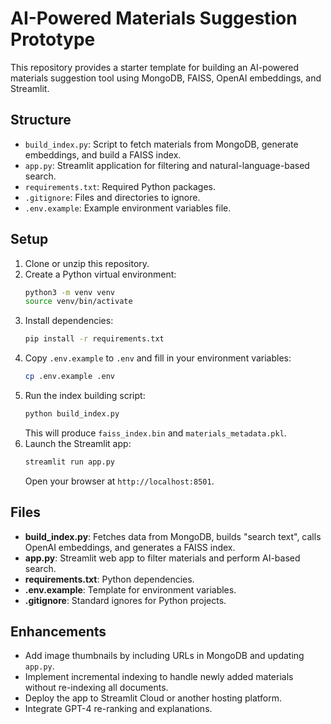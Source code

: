 # AI-Powered Materials Suggestion Prototype

This repository provides a starter template for building an AI-powered materials suggestion tool using MongoDB, FAISS, OpenAI embeddings, and Streamlit.

## Structure

- `build_index.py`: Script to fetch materials from MongoDB, generate embeddings, and build a FAISS index.
- `app.py`: Streamlit application for filtering and natural-language-based search.
- `requirements.txt`: Required Python packages.
- `.gitignore`: Files and directories to ignore.
- `.env.example`: Example environment variables file.

## Setup

1. Clone or unzip this repository.
2. Create a Python virtual environment:
   ```bash
   python3 -m venv venv
   source venv/bin/activate
   ```
3. Install dependencies:
   ```bash
   pip install -r requirements.txt
   ```
4. Copy `.env.example` to `.env` and fill in your environment variables:
   ```bash
   cp .env.example .env
   ```
5. Run the index building script:
   ```bash
   python build_index.py
   ```
   This will produce `faiss_index.bin` and `materials_metadata.pkl`.
6. Launch the Streamlit app:
   ```bash
   streamlit run app.py
   ```
   Open your browser at `http://localhost:8501`.

## Files

- **build_index.py**: Fetches data from MongoDB, builds "search text", calls OpenAI embeddings, and generates a FAISS index.
- **app.py**: Streamlit web app to filter materials and perform AI-based search.
- **requirements.txt**: Python dependencies.
- **.env.example**: Template for environment variables.
- **.gitignore**: Standard ignores for Python projects.

## Enhancements

- Add image thumbnails by including URLs in MongoDB and updating `app.py`.
- Implement incremental indexing to handle newly added materials without re-indexing all documents.
- Deploy the app to Streamlit Cloud or another hosting platform.
- Integrate GPT-4 re-ranking and explanations.
